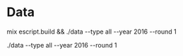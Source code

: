 # Data

mix escript.build && ./data --type all --year 2016 --round 1

./data --type all --year 2016 --round 1
